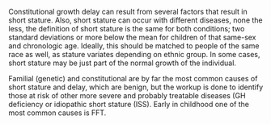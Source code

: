 Constitutional growth delay can result from several factors that result in short stature. Also, short stature can occur with different diseases, none the less, the definition of short stature is the same for both conditions; two standard deviations or more below the mean for children of that same-sex and chronologic age. Ideally, this should be matched to people of the same race as well, as stature variates depending on ethnic group. In some cases, short stature may be just part of the normal growth of the individual.

Familial (genetic) and constitutional are by far the most common causes of short stature and delay, which are benign, but the workup is done to identify those at risk of other more severe and probably treatable diseases (GH deficiency or idiopathic short stature (ISS). Early in childhood one of the most common causes is FFT.
